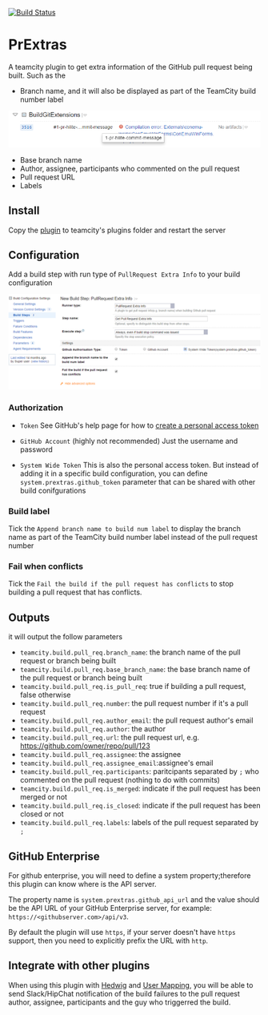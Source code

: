 [![Build Status](https://travis-ci.org/Nicologies/PrExtras.svg?branch=master)](https://travis-ci.org/Nicologies/PrExtras)

# PrExtras

A teamcity plugin to get extra information of the GitHub pull request being built. Such as the 

- Branch name, and it will also be displayed as part of the TeamCity build number label

![Image of branch name in build number label](/BranchNameOfPr.png)

- Base branch name
- Author, assignee, participants who commented on the pull request
- Pull request URL
- Labels

## Install

Copy the [plugin](https://github.com/Nicologies/PrExtras/releases/latest) to teamcity's plugins folder and restart the server

## Configuration

Add a build step with run type of `PullRequest Extra Info` to your build configuration

![Image of Adding a build step](/AddABuildStep.png)

### Authorization

- `Token`
See GitHub's help page for how to [create a personal access token](https://help.github.com/articles/creating-an-access-token-for-command-line-use/)

- `GitHub Account` (highly not recommended)
Just the username and password

- `System Wide Token`
This is also the personal access token.
But instead of adding it in a specific build configuration, you can define `system.prextras.github_token` parameter that can be shared with other build conifgurations

### Build label

Tick the `Append branch name to build num label` to display the branch name as part of the TeamCity build number label instead of the pull request number

### Fail when conflicts

Tick the `Fail the build if the pull request has conflicts` to stop building a pull request that has conflicts.

## Outputs

it will output the follow parameters

- `teamcity.build.pull_req.branch_name`: the branch name of the pull request or branch being built
- `teamcity.build.pull_req.base_branch_name`: the base branch name of the pull request or branch being built
- `teamcity.build.pull_req.is_pull_req`: true if building a pull request, false otherwise
- `teamcity.build.pull_req.number`: the pull request number if it's a pull request
- `teamcity.build.pull_req.author_email`: the pull request author's email
- `teamcity.build.pull_req.author`: the author
- `teamcity.build.pull_req.url`: the pull request url, e.g. https://github.com/owner/repo/pull/123
- `teamcity.build.pull_req.assignee`: the assignee
- `teamcity.build.pull_req.assignee_email`:assignee's email
- `teamcity.build.pull_req.participants`: paritcipants separated by `;` who commented on the pull request (nothing to do with commits)
- `teamcity.build.pull_req.is_merged`: indicate if the pull request has been merged or not
- `teamcity.build.pull_req.is_closed`: indicate if the pull request has been closed or not
- `teamcity.build.pull_req.labels`: labels of the pull request separated by `;`

## GitHub Enterprise

For github enterprise, you will need to define a system property;therefore this plugin can know where is the API server.

The property name is `system.prextras.github_api_url` and the value should be the API URL of your GitHub Enterprise server, for example: `https://<githubserver.com>/api/v3`. 

By default the plugin will use `https`, if your server doesn't have `https` support, then you need to explicitly prefix the URL with `http`.


## Integrate with other plugins

When using this plugin with [Hedwig](https://github.com/Nicologies/Hedwig) and [User Mapping](https://github.com/Nicologies/usermapping), you will be able to send Slack/HipChat notification of the build failures to the pull request author, assignee, participants and the guy who triggerred the build. 